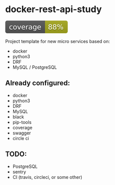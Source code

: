 # docker-rest-api-study
![coverage](./src/coverage.svg)

Project template for new micro services based on:
- docker
- python3
- DRF
- MySQL / PostgreSQL

## Already configured:
- docker
- python3
- DRF
- MySQL
- black
- pip-tools
- coverage
- swagger
- circle ci

## TODO:
- PostgreSQL
- sentry
- CI (travis, circleci, or some other)
